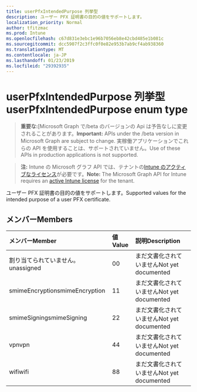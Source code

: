 ```yaml
---
title: userPfxIntendedPurpose 列挙型
description: ユーザー PFX 証明書の目的の値をサポートします。
localization_priority: Normal
author: tfitzmac
ms.prod: Intune
ms.openlocfilehash: c67d831e3ebc1e96b7056eb8e42cbd485e1b081c
ms.sourcegitcommit: dcc5907f2c3ffc0f0e82e953b7ab9cf4ab938360
ms.translationtype: MT
ms.contentlocale: ja-JP
ms.lasthandoff: 01/23/2019
ms.locfileid: "29392935"
---
```

# <a name="userpfxintendedpurpose-enum-type"></a><span data-ttu-id="84a36-103">userPfxIntendedPurpose 列挙型</span><span class="sxs-lookup"><span data-stu-id="84a36-103">userPfxIntendedPurpose enum type</span></span>

> <span data-ttu-id="84a36-104">**重要な:**[Microsoft Graph で/beta のバージョンの Api は予告なしに変更されることがあります。</span><span class="sxs-lookup"><span data-stu-id="84a36-104">**Important:** APIs under the /beta version in Microsoft Graph are subject to change.</span></span> <span data-ttu-id="84a36-105">実稼働アプリケーションでこれらの API を使用することは、サポートされていません。</span><span class="sxs-lookup"><span data-stu-id="84a36-105">Use of these APIs in production applications is not supported.</span></span>

> <span data-ttu-id="84a36-106">**注:** Intune の Microsoft グラフ API では、テナントの[Intune のアクティブなライセンス](https://go.microsoft.com/fwlink/?linkid=839381)が必要です。</span><span class="sxs-lookup"><span data-stu-id="84a36-106">**Note:** The Microsoft Graph API for Intune requires an [active Intune license](https://go.microsoft.com/fwlink/?linkid=839381) for the tenant.</span></span>

<span data-ttu-id="84a36-107">ユーザー PFX 証明書の目的の値をサポートします。</span><span class="sxs-lookup"><span data-stu-id="84a36-107">Supported values for the intended purpose of a user PFX certificate.</span></span>

## <a name="members"></a><span data-ttu-id="84a36-108">メンバー</span><span class="sxs-lookup"><span data-stu-id="84a36-108">Members</span></span>
|<span data-ttu-id="84a36-109">メンバー</span><span class="sxs-lookup"><span data-stu-id="84a36-109">Member</span></span>|<span data-ttu-id="84a36-110">値</span><span class="sxs-lookup"><span data-stu-id="84a36-110">Value</span></span>|<span data-ttu-id="84a36-111">説明</span><span class="sxs-lookup"><span data-stu-id="84a36-111">Description</span></span>|
|:---|:---|:---|
|<span data-ttu-id="84a36-112">割り当てられていません。</span><span class="sxs-lookup"><span data-stu-id="84a36-112">unassigned</span></span>|<span data-ttu-id="84a36-113">0</span><span class="sxs-lookup"><span data-stu-id="84a36-113">0</span></span>|<span data-ttu-id="84a36-114">まだ文書化されていません</span><span class="sxs-lookup"><span data-stu-id="84a36-114">Not yet documented</span></span>|
|<span data-ttu-id="84a36-115">smimeEncryption</span><span class="sxs-lookup"><span data-stu-id="84a36-115">smimeEncryption</span></span>|<span data-ttu-id="84a36-116">1</span><span class="sxs-lookup"><span data-stu-id="84a36-116">1</span></span>|<span data-ttu-id="84a36-117">まだ文書化されていません</span><span class="sxs-lookup"><span data-stu-id="84a36-117">Not yet documented</span></span>|
|<span data-ttu-id="84a36-118">smimeSigning</span><span class="sxs-lookup"><span data-stu-id="84a36-118">smimeSigning</span></span>|<span data-ttu-id="84a36-119">2</span><span class="sxs-lookup"><span data-stu-id="84a36-119">2</span></span>|<span data-ttu-id="84a36-120">まだ文書化されていません</span><span class="sxs-lookup"><span data-stu-id="84a36-120">Not yet documented</span></span>|
|<span data-ttu-id="84a36-121">vpn</span><span class="sxs-lookup"><span data-stu-id="84a36-121">vpn</span></span>|<span data-ttu-id="84a36-122">4</span><span class="sxs-lookup"><span data-stu-id="84a36-122">4</span></span>|<span data-ttu-id="84a36-123">まだ文書化されていません</span><span class="sxs-lookup"><span data-stu-id="84a36-123">Not yet documented</span></span>|
|<span data-ttu-id="84a36-124">wifi</span><span class="sxs-lookup"><span data-stu-id="84a36-124">wifi</span></span>|<span data-ttu-id="84a36-125">8</span><span class="sxs-lookup"><span data-stu-id="84a36-125">8</span></span>|<span data-ttu-id="84a36-126">まだ文書化されていません</span><span class="sxs-lookup"><span data-stu-id="84a36-126">Not yet documented</span></span>|




